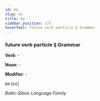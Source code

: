 ```yaml
---
id: ke
slug: ke
title: ke
sidebar_position: 173
hoverText: future verb particle § Grammar
---
```


### future verb particle § Grammar

**Verb**: -

**Noun**: -

**Modifier**: -

ke [cɛ]

*Balto-Slavic Language Family*
